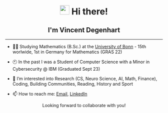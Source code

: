 <!-- Heading -->
<h1 align="center">
  <img src = "https://raw.githubusercontent.com/MartinHeinz/MartinHeinz/master/wave.gif" 
    width = 30px> 
  Hi there! 
</h1>
<h2 align="center">
  I'm Vincent Degenhart
</h2>

<!-- About section -->
--- 
- 👨‍🎓 Studying Mathematics (B.Sc.) at the [University of Bonn](https://www.uni-bonn.de/en/university/university) - 15th worlwide, 1st in Germany for Mathematics (GRAS 22)

- 🕙 In the past I was a Student of Computer Science with a Minor in Cybersecurity @ IBM (Graduated Sept 23)

- 🔭 I’m interested into Research (CS, Neuro Science, AI, Math, Finance), Coding, Building Communities, Reading, History and Sport

- 📫 How to reach me: [Email](mailto:s18vdege@uni-bonn.de), [LinkedIn](https://www.linkedin.com/in/vincentdegenhart)

<p align="center"> Looking forward to collaborate with you! </p>

